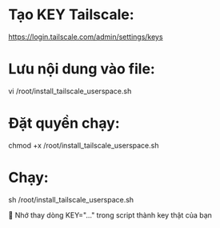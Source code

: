 # Tạo KEY Tailscale:
https://login.tailscale.com/admin/settings/keys

# Lưu nội dung vào file:
vi /root/install_tailscale_userspace.sh

# Đặt quyền chạy:
chmod +x /root/install_tailscale_userspace.sh

# Chạy:
sh /root/install_tailscale_userspace.sh

📌 Nhớ thay dòng KEY="..." trong script thành key thật của bạn

